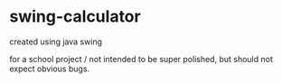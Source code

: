 # swing-calculator
created using java swing

for a school project
/ not intended to be super polished, but should not expect obvious bugs.
